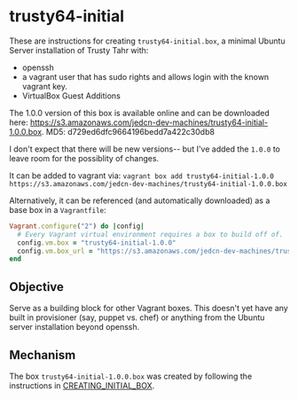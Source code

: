 # trusty64-initial

These are instructions for creating `trusty64-initial.box`, a minimal
Ubuntu Server installation of Trusty Tahr with:

* openssh
* a vagrant user that has sudo rights and allows login with the known
  vagrant key.
* VirtualBox Guest Additions

The 1.0.0 version of this box is available online and can be
downloaded here:
https://s3.amazonaws.com/jedcn-dev-machines/trusty64-initial-1.0.0.box. MD5:
d729ed6dfc9664196bedd7a422c30db8

I don't expect that there will be new versions-- but I've added the
`1.0.0` to leave room for the possiblity of changes.

It can be added to vagrant via: `vagrant box add
trusty64-initial-1.0.0
https://s3.amazonaws.com/jedcn-dev-machines/trusty64-initial-1.0.0.box`

Alternatively, it can be referenced (and automatically downloaded) as
a base box in a `Vagrantfile`:

```ruby
Vagrant.configure("2") do |config|
  # Every Vagrant virtual environment requires a box to build off of.
  config.vm.box = "trusty64-initial-1.0.0"
  config.vm.box_url = "https://s3.amazonaws.com/jedcn-dev-machines/trusty64-initial-1.0.0.box"
end
```

## Objective

Serve as a building block for other Vagrant boxes. This doesn't yet
have any built in provisioner (say, puppet vs. chef) or anything from
the Ubuntu server installation beyond openssh.

## Mechanism

The box `trusty64-initial-1.0.0.box` was created by following the instructions in
[CREATING_INITIAL_BOX][CREATING_INITIAL_BOX].

[CREATING_INITIAL_BOX]: CREATING_INITIAL_BOX.org
